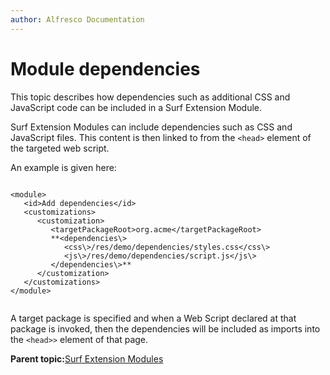 ```yaml
---
author: Alfresco Documentation
---
```


# Module dependencies

This topic describes how dependencies such as additional CSS and JavaScript code can be included in a Surf Extension Module.

Surf Extension Modules can include dependencies such as CSS and JavaScript files. This content is then linked to from the `<head>` element of the targeted web script.

An example is given here:

```

<module>
   <id>Add dependencies</id>
   <customizations>
      <customization>
         <targetPackageRoot>org.acme</targetPackageRoot>
         **<dependencies\>
            <css\>/res/demo/dependencies/styles.css</css\>
            <js\>/res/demo/dependencies/script.js</js\>
         </dependencies\>**
      </customization>
   </customizations>
</module>          
         
```

A target package is specified and when a Web Script declared at that package is invoked, then the dependencies will be included as imports into the `<head>>` element of that page.

**Parent topic:**[Surf Extension Modules](../concepts/dev-extensions-share-surf-extension-modules.md)


